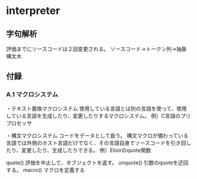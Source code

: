 # interpreter

## 字句解析
評価までにソースコードは２回変更される。
ソースコード→トークン列→抽象構文木

## 付録

### A.1 マクロシステム
・テキスト置換マクロシステム
使用している言語とは別の言語を使って、使用している言語を生成したり、変更したりするマクロシステム。
例）C言語のプリプロセッサ

・構文マクロシステム
コードをデータとして扱う。
構文マクロが備わっている言語では外側のホスト言語だけでなく、その言語自身でソースコードを引き回したり、変更したり、生成したりできる。
例）Elixirのquote関数

quote()
評価を中止して、オブジェクトを返す。
unquote()
引数のquoteを迂回する。
macro()
マクロを定義する
